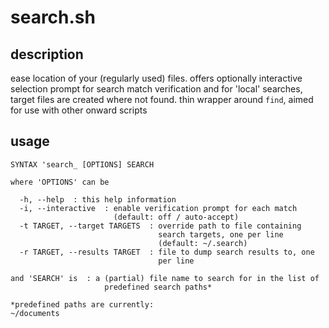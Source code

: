 # search.sh

## description
ease location of your (regularly used) files. offers optionally interactive selection prompt for search match verification and for 'local' searches, target files are created where not found. thin wrapper around `find`, aimed for use with other onward scripts

## usage
```
SYNTAX 'search_ [OPTIONS] SEARCH

where 'OPTIONS' can be

  -h, --help  : this help information
  -i, --interactive  : enable verification prompt for each match
                       (default: off / auto-accept)
  -t TARGET, --target TARGETS  : override path to file containing
                                 search targets, one per line
                                 (default: ~/.search)
  -r TARGET, --results TARGET  : file to dump search results to, one
                                 per line

and 'SEARCH' is  : a (partial) file name to search for in the list of
                     predefined search paths*

*predefined paths are currently: 
~/documents
```
